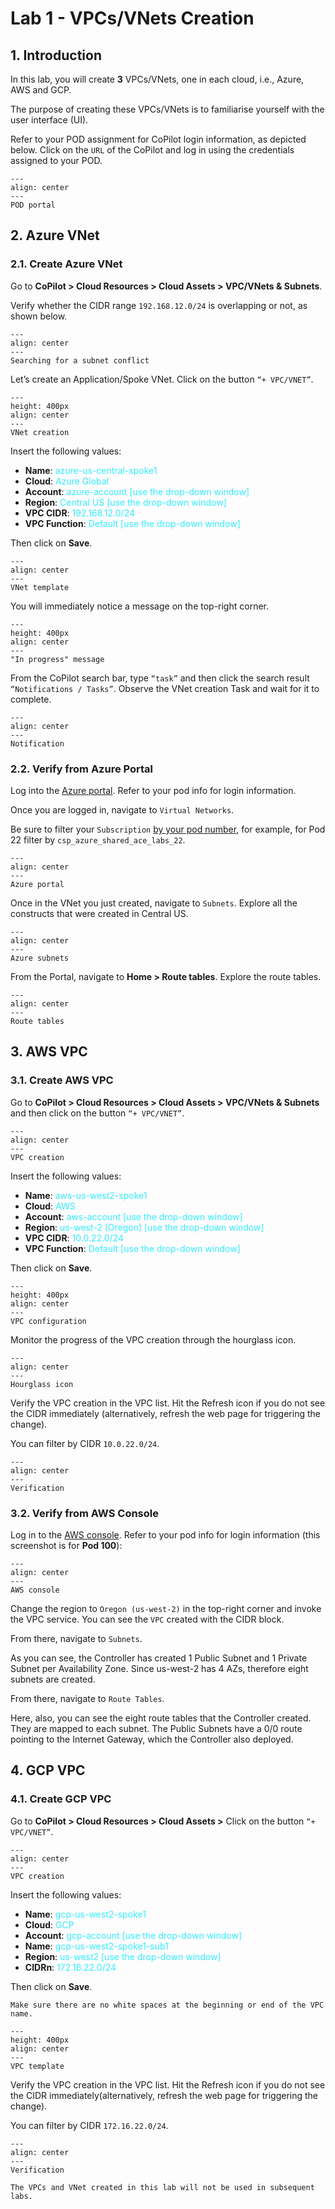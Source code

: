 # Lab 1 - VPCs/VNets Creation

## 1. Introduction

In this lab, you will create **3** VPCs/VNets, one in each cloud, i.e., Azure, AWS and GCP. 

The purpose of creating these VPCs/VNets is to familiarise yourself with the user interface (UI).

Refer to your POD assignment for CoPilot login information, as depicted below. Click on the `URL` of the CoPilot and log in using the credentials assigned to your POD.

```{figure} images/lab1-portal.png
---
align: center
---
POD portal
```

## 2. Azure VNet
### 2.1. Create Azure VNet

Go to **CoPilot > Cloud Resources > Cloud Assets > VPC/VNets & Subnets**.

Verify whether the CIDR range `192.168.12.0/24` is overlapping or not, as shown below.

```{figure} images/lab1-vnet1.png
---
align: center
---
Searching for a subnet conflict
```

Let’s create an Application/Spoke VNet. Click on the button `“+ VPC/VNET”`.

```{figure} images/lab1-vnet2.png
---
height: 400px
align: center
---
VNet creation
```

Insert the following values:

 - **Name**: <span style='color:#33ECFF'>azure-us-central-spoke1</span>
 - **Cloud**: <span style='color:#33ECFF'>Azure Global</span>
 - **Account**: <span style='color:#33ECFF'>azure-account [use the drop-down window]</span>
 - **Region**: <span style='color:#33ECFF'>Central US [use the drop-down window]</span>
 - **VPC CIDR**: <span style='color:#33ECFF'>192.168.12.0/24</span>
 - **VPC Function**: <span style='color:#33ECFF'>Default [use the drop-down window]</span>

Then click on **Save**.

```{figure} images/lab1-vnet3.png
---
align: center
---
VNet template
```

You will immediately notice a message on the top-right corner.

```{figure} images/lab1-vnet4.png
---
height: 400px
align: center
---
"In progress" message
```

From the CoPilot search bar, type `“task”` and then click the search result `“Notifications / Tasks”`. Observe the VNet creation Task and wait for it to complete.

```{figure} images/lab1-vnet5.png
---
align: center
---
Notification
```

### 2.2. Verify from Azure Portal

Log into the <a href="https://portal.azure.com/#home" target="_blank">Azure portal</a>. Refer to your pod info for login information.

Once you are logged in, navigate to `Virtual Networks`.

Be sure to filter your `Subscription` <ins>by your pod number</ins>, for example, for Pod 22 filter by `csp_azure_shared_ace_labs_22`.

```{figure} images/lab1-vnet6.png
---
align: center
---
Azure portal
```

Once in the VNet you just created, navigate to `Subnets`. Explore all the constructs that were created in Central US.

```{figure} images/lab1-vnet7.png
---
align: center
---
Azure subnets
```

From the Portal, navigate to **Home > Route tables**. Explore the route tables.

```{figure} images/lab1-vnet8.png
---
align: center
---
Route tables
```

## 3. AWS VPC

### 3.1. Create AWS VPC

Go to **CoPilot > Cloud Resources > Cloud Assets > VPC/VNets & Subnets** and then click on the button `“+ VPC/VNET”`.

```{figure} images/lab1-vpc1.png
---
align: center
---
VPC creation
```

Insert the following values:

 - **Name**: <span style='color:#33ECFF'>aws-us-west2-spoke1</span>
 - **Cloud**: <span style='color:#33ECFF'>AWS</span>
 - **Account**: <span style='color:#33ECFF'>aws-account [use the drop-down window]</span>
 - **Region**: <span style='color:#33ECFF'>us-west-2 (Oregon) [use the drop-down window]</span>
 - **VPC CIDR**: <span style='color:#33ECFF'>10.0.22.0/24</span>
 - **VPC Function**: <span style='color:#33ECFF'>Default [use the drop-down window]</span>

Then click on **Save**.

```{figure} images/lab1-vpc2.png
---
height: 400px
align: center
---
VPC configuration
```

Monitor the progress of the VPC creation through the hourglass icon.

```{figure} images/lab1-vpc3.png
---
align: center
---
Hourglass icon
```

Verify the VPC creation in the VPC list. Hit the Refresh icon if you do not see the CIDR immediately (alternatively, refresh the web page for triggering the change).

You can filter by CIDR `10.0.22.0/24`.

```{figure} images/lab1-vpc4.png
---
align: center
---
Verification
```

### 3.2. Verify from AWS Console

Log in to the <a href="https://aws.amazon.com/console/" target="_blank">AWS console</a>. Refer to your pod info for login information (this screenshot is for **Pod 100**):

```{figure} images/lab1-vpc5.png
---
align: center
---
AWS console
```

Change the region to `Oregon (us-west-2)` in the top-right corner and invoke the VPC service. You can see the `VPC` created with the CIDR block.

From there, navigate to `Subnets`.

As you can see, the Controller has created 1 Public Subnet and 1 Private Subnet per Availability Zone. Since us-west-2 has 4 AZs, therefore eight subnets are created.

From there, navigate to `Route Tables`.

Here, also, you can see the eight route tables that the Controller created. They are mapped to each subnet. The Public Subnets have a 0/0 route pointing to the Internet Gateway, which the Controller also deployed.

## 4. GCP VPC

### 4.1. Create GCP VPC

Go to **CoPilot > Cloud Resources > Cloud Assets >** Click on the button `“+ VPC/VNET”`.

```{figure} images/lab1-gcp1.png
---
align: center
---
VPC creation
```

Insert the following values:

 - **Name**: <span style='color:#33ECFF'>gcp-us-west2-spoke1</span>
 - **Cloud**: <span style='color:#33ECFF'>GCP</span>
 - **Account**: <span style='color:#33ECFF'>gcp-account [use the drop-down window]</span>
 - **Name**: <span style='color:#33ECFF'>gcp-us-west2-spoke1-sub1</span>
 - **Region**: <span style='color:#33ECFF'>us-west2 [use the drop-down window]</span>
 - **CIDRn**: <span style='color:#33ECFF'>172.16.22.0/24</span>

Then click on **Save**.

```{note}
Make sure there are no white spaces at the beginning or end of the VPC name.
```

```{figure} images/lab1-gcp2.png
---
height: 400px
align: center
---
VPC template
```

Verify the VPC creation in the VPC list. Hit the Refresh icon if you do not see the CIDR immediately(alternatively, refresh the web page for triggering the change).

You can filter by CIDR `172.16.22.0/24`.

```{figure} images/lab1-gcp3.png
---
align: center
---
Verification
```

```{note}
The VPCs and VNet created in this lab will not be used in subsequent labs.
```